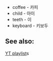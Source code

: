 
* coffee - 카피
* child - 아이
* teeth - 이
* keyboard - 키보두

## See also:

[YT playlist](https://www.youtube.com/playlist?list=PLgTcLvSyK3nf_t7Sz174QWtYA8liRqzue)s
